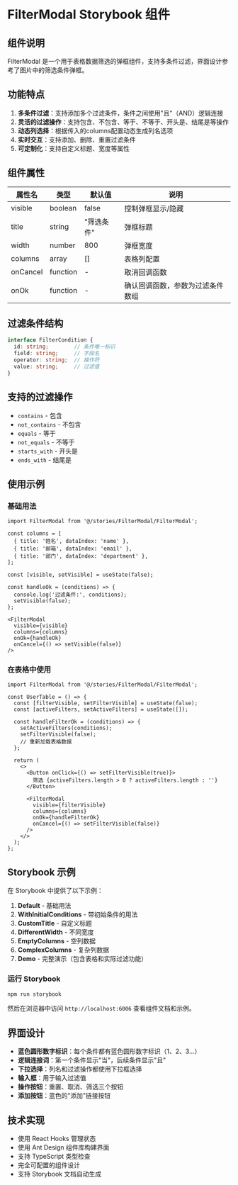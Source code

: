 # FilterModal Storybook 组件

## 组件说明

FilterModal 是一个用于表格数据筛选的弹框组件，支持多条件过滤，界面设计参考了图片中的筛选条件弹框。

## 功能特点

1. **多条件过滤**：支持添加多个过滤条件，条件之间使用"且"（AND）逻辑连接
2. **灵活的过滤操作**：支持包含、不包含、等于、不等于、开头是、结尾是等操作
3. **动态列选择**：根据传入的columns配置动态生成列名选项
4. **实时交互**：支持添加、删除、重置过滤条件
5. **可定制化**：支持自定义标题、宽度等属性

## 组件属性

| 属性名 | 类型 | 默认值 | 说明 |
|--------|------|--------|------|
| visible | boolean | false | 控制弹框显示/隐藏 |
| title | string | "筛选条件" | 弹框标题 |
| width | number | 800 | 弹框宽度 |
| columns | array | [] | 表格列配置 |
| onCancel | function | - | 取消回调函数 |
| onOk | function | - | 确认回调函数，参数为过滤条件数组 |

## 过滤条件结构

```typescript
interface FilterCondition {
  id: string;        // 条件唯一标识
  field: string;     // 字段名
  operator: string;  // 操作符
  value: string;     // 过滤值
}
```

## 支持的过滤操作

- `contains` - 包含
- `not_contains` - 不包含
- `equals` - 等于
- `not_equals` - 不等于
- `starts_with` - 开头是
- `ends_with` - 结尾是

## 使用示例

### 基础用法

```tsx
import FilterModal from '@/stories/FilterModal/FilterModal';

const columns = [
  { title: '姓名', dataIndex: 'name' },
  { title: '邮箱', dataIndex: 'email' },
  { title: '部门', dataIndex: 'department' },
];

const [visible, setVisible] = useState(false);

const handleOk = (conditions) => {
  console.log('过滤条件:', conditions);
  setVisible(false);
};

<FilterModal
  visible={visible}
  columns={columns}
  onOk={handleOk}
  onCancel={() => setVisible(false)}
/>
```

### 在表格中使用

```tsx
import FilterModal from '@/stories/FilterModal/FilterModal';

const UserTable = () => {
  const [filterVisible, setFilterVisible] = useState(false);
  const [activeFilters, setActiveFilters] = useState([]);

  const handleFilterOk = (conditions) => {
    setActiveFilters(conditions);
    setFilterVisible(false);
    // 重新加载表格数据
  };

  return (
    <>
      <Button onClick={() => setFilterVisible(true)}>
        筛选 {activeFilters.length > 0 ? activeFilters.length : ''}
      </Button>
      
      <FilterModal
        visible={filterVisible}
        columns={columns}
        onOk={handleFilterOk}
        onCancel={() => setFilterVisible(false)}
      />
    </>
  );
};
```

## Storybook 示例

在 Storybook 中提供了以下示例：

1. **Default** - 基础用法
2. **WithInitialConditions** - 带初始条件的用法
3. **CustomTitle** - 自定义标题
4. **DifferentWidth** - 不同宽度
5. **EmptyColumns** - 空列数据
6. **ComplexColumns** - 复杂列数据
7. **Demo** - 完整演示（包含表格和实际过滤功能）

### 运行 Storybook

```bash
npm run storybook
```

然后在浏览器中访问 `http://localhost:6006` 查看组件文档和示例。

## 界面设计

- **蓝色圆形数字标识**：每个条件都有蓝色圆形数字标识（1、2、3...）
- **逻辑连接词**：第一个条件显示"当"，后续条件显示"且"
- **下拉选择**：列名和过滤操作都使用下拉框选择
- **输入框**：用于输入过滤值
- **操作按钮**：重置、取消、筛选三个按钮
- **添加按钮**：蓝色的"添加"链接按钮

## 技术实现

- 使用 React Hooks 管理状态
- 使用 Ant Design 组件库构建界面
- 支持 TypeScript 类型检查
- 完全可配置的组件设计
- 支持 Storybook 文档自动生成 